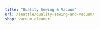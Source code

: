 ```yaml
---
title: "Quality Sewing & Vacuum"
url: /seattle/quality-sewing-and-vacuum/
shop: vacuum cleaner
---
```

